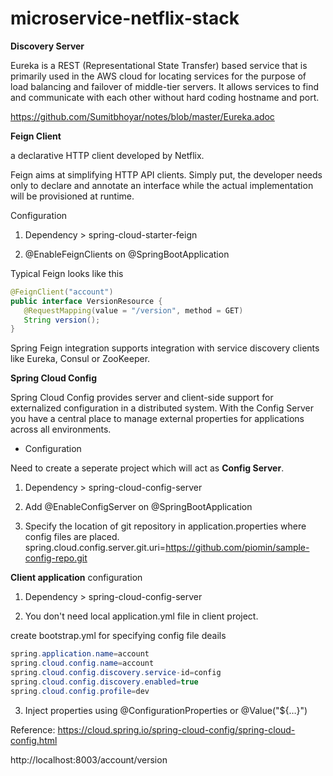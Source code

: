 microservice-netflix-stack
============================

**Discovery Server**

Eureka is a REST (Representational State Transfer) based service that is primarily used in the AWS cloud for locating services for the purpose of load balancing and failover of middle-tier servers. It allows services to find and communicate with each other without hard coding hostname and port. 

https://github.com/Sumitbhoyar/notes/blob/master/Eureka.adoc

**Feign Client**

a declarative HTTP client developed by Netflix.

Feign aims at simplifying HTTP API clients. Simply put, the developer needs only to declare and annotate an interface while the actual implementation will be provisioned at runtime.

Configuration

1. Dependency > spring-cloud-starter-feign

2. @EnableFeignClients on @SpringBootApplication




Typical Feign looks like this
 ```java
@FeignClient("account")
public interface VersionResource {
    @RequestMapping(value = "/version", method = GET)
    String version();
}
 ```
 
Spring Feign integration supports integration with service discovery clients like Eureka, Consul or ZooKeeper.

**Spring Cloud Config**

Spring Cloud Config provides server and client-side support for externalized configuration in a distributed system. With the Config Server you have a central place to manage external properties for applications across all environments. 

- Configuration

Need to create a seperate project which will act as **Config Server**.

1. Dependency > spring-cloud-config-server

2. Add @EnableConfigServer on @SpringBootApplication

3. Specify the location of git repository in application.properties where config files are placed.
spring.cloud.config.server.git.uri=https://github.com/piomin/sample-config-repo.git

**Client application** configuration

1. Dependency > spring-cloud-config-server

2. You don't need local application.yml file in client project.

create bootstrap.yml for specifying config file deails

```java
spring.application.name=account
spring.cloud.config.name=account
spring.cloud.config.discovery.service-id=config
spring.cloud.config.discovery.enabled=true
spring.cloud.config.profile=dev
```

3. Inject properties using @ConfigurationProperties or @Value("${…}")

Reference: https://cloud.spring.io/spring-cloud-config/spring-cloud-config.html



http://localhost:8003/account/version

